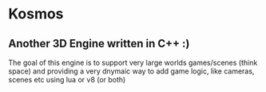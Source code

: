 # Kosmos
## Another 3D Engine written in C++ :)

The goal of this engine is to support very large worlds games/scenes (think space) and providing a very dnymaic way to add game logic, like cameras, scenes etc using lua or v8 (or both)